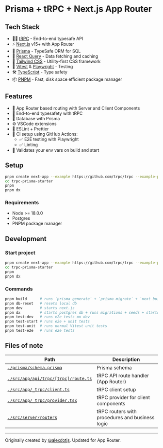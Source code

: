 # Prisma + tRPC + Next.js App Router

## Tech Stack

- 🧙‍♂️ [tRPC](https://trpc.io) - End-to-end typesafe API
- ⚡ [Next.js](https://nextjs.org/) v15+ with App Router
- 🏢 [Prisma](https://www.prisma.io/) - TypeSafe ORM for SQL
- 🔄 [React Query](https://tanstack.com/query) - Data fetching and caching
- 💨 [Tailwind CSS](https://tailwindcss.com) - Utility-first CSS framework
- 🧪 [Vitest](https://vitest.dev/) & [Playwright](https://playwright.dev/) - Testing
- 🛠️ [TypeScript](https://www.typescriptlang.org/) - Type safety
- 📦 [PNPM](https://pnpm.io/) - Fast, disk space efficient package manager

## Features

- 🔀 App Router based routing with Server and Client Components
- 🔄 End-to-end typesafety with tRPC
- 📁 Database with Prisma
- ⚙️ VSCode extensions
- 🎨 ESLint + Prettier
- 💚 CI setup using GitHub Actions:
  - ✅ E2E testing with Playwright
  - ✅ Linting
- 🔐 Validates your env vars on build and start

## Setup

```bash
pnpm create next-app --example https://github.com/trpc/trpc --example-path examples/next-prisma-starter trpc-prisma-starter
cd trpc-prisma-starter
pnpm
pnpm dx
```

### Requirements

- Node >= 18.0.0
- Postgres
- PNPM package manager

## Development

### Start project

```bash
pnpm create next-app --example https://github.com/trpc/trpc --example-path examples/next-prisma-starter trpc-prisma-starter
cd trpc-prisma-starter
pnpm
pnpm dx
```

### Commands

```bash
pnpm build      # runs `prisma generate` + `prisma migrate` + `next build`
pnpm db-reset   # resets local db
pnpm dev        # starts next.js
pnpm dx         # starts postgres db + runs migrations + seeds + starts next.js
pnpm test-dev   # runs e2e tests on dev
pnpm test-start # runs e2e + unit tests
pnpm test-unit  # runs normal Vitest unit tests
pnpm test-e2e   # runs e2e tests
```

## Files of note

<table>
  <thead>
    <tr>
      <th>Path</th>
      <th>Description</th>
    </tr>
  </thead>
  <tbody>
    <tr>
      <td><a href="./prisma/schema.prisma"><code>./prisma/schema.prisma</code></a></td>
      <td>Prisma schema</td>
    </tr>
    <tr>
      <td><a href="./src/app/api/trpc/[trpc]/route.ts"><code>./src/app/api/trpc/[trpc]/route.ts</code></a></td>
      <td>tRPC API route handler (App Router)</td>
    </tr>
    <tr>
      <td><a href="./src/app/_trpc/client.ts"><code>./src/app/_trpc/client.ts</code></a></td>
      <td>tRPC client setup</td>
    </tr>
    <tr>
      <td><a href="./src/app/_trpc/provider.tsx"><code>./src/app/_trpc/provider.tsx</code></a></td>
      <td>tRPC provider for client components</td>
    </tr>
    <tr>
      <td><a href="./src/server/routers"><code>./src/server/routers</code></a></td>
      <td>tRPC routers with procedures and business logic</td>
    </tr>
  </tbody>
</table>

---

Originally created by [@alexdotjs](https://twitter.com/alexdotjs).
Updated for App Router.
